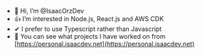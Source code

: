 - 👋 Hi, I’m @IsaacOrzDev
- 👍 I’m interested in Node.js, React.js and AWS CDK
- ✔ I prefer to use Typescript rather than Javascript
- 👀 You can see what projects I have worked on from [https://personal.isaacdev.net](https://personal.isaacdev.net)
